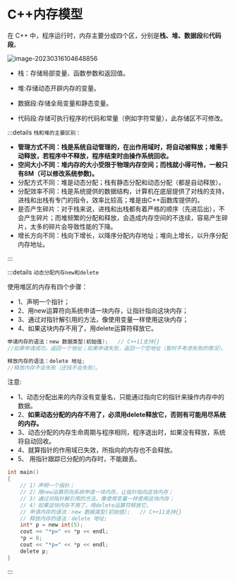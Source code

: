 # C++内存模型



在 C++ 中，程序运行时，内存主要分成四个区，分别是**栈、堆、数据段**和**代码段**。

![image-20230316104648856](https://wnxbucket-001.oss-cn-guangzhou.aliyuncs.com/wangnaixing/image-20230316104648856.png)

- 栈：存储局部变量、函数参数和返回值。

- 堆:存储动态开辟内存的变量。

- 数据段:存储全局变量和静态变量。

- 代码段:存储可执行程序的代码和常量（例如字符常量），此存储区不可修改。



:::details `栈和堆的主要区别：`

- **管理方式不同：栈是系统自动管理的，在出作用域时，将自动被释放；堆需手动释放，若程序中不释放，程序结束时由操作系统回收。**
- **空间大小不同：堆内存的大小受限于物理内存空间；而栈就小得可怜，一般只有8M（可以修改系统参数)。**
- 分配方式不同：堆是动态分配；栈有静态分配和动态分配（都是自动释放）。
- 分配效率不同：栈是系统提供的数据结构，计算机在底层提供了对栈的支持，进栈和出栈有专门的指令，效率比较高；堆是由C++函数库提供的。
- 是否产生碎片：对于栈来说，进栈和出栈都有着严格的顺序（先进后出），不会产生碎片；而堆频繁的分配和释放，会造成内存空间的不连续，容易产生碎片，太多的碎片会导致性能的下降。
- 增长方向不同：栈向下增长，以降序分配内存地址；堆向上增长，以升序分配内存地址。

:::





:::details `动态分配内存new和delete`

使用堆区的内存有四个步骤：

- 1、声明一个指针；
- 2、用new运算符向系统申请一块内存，让指针指向这块内存；
- 3、通过对指针解引用的方法，像使用变量一样使用这块内存；
- 4、如果这块内存不用了，用delete运算符释放它。

```c++
申请内存的语法：new 数据类型(初始值);   // C++11支持{}
//如果申请成功，返回一个地址；如果申请失败，返回一个空地址（暂时不考虑失败的情况）。
```

```c++
释放内存的语法：delete 地址;
//释放内存不会失败（还钱不会失败）。
```

注意:

- 1、动态分配出来的内存没有变量名，只能通过指向它的指针来操作内存中的数据。
- 2、**如果动态分配的内存不用了，必须用delete释放它，否则有可能用尽系统的内存。**
- 3、动态分配的内存生命周期与程序相同，程序退出时，如果没有释放，系统将自动回收。
- 4、就算指针的作用域已失效，所指向的内存也不会释放。
- 5、 用指针跟踪已分配的内存时，不能跟丢。

```c
int main()
{
	// 1）声明一个指针；
	// 2）用new运算符向系统申请一块内存，让指针指向这块内存；
	// 3）通过对指针解引用的方法，像使用变量一样使用这块内存；
	// 4）如果这块内存不用了，用delete运算符释放它。
	// 申请内存的语法：new 数据类型(初始值);   // C++11支持{}
	// 释放内存的语法：delete 地址;
	int* p = new int(5);
	cout << "*p=" << *p << endl;
	*p = 8;
	cout << "*p=" << *p << endl;
	delete p;
}
```

:::
